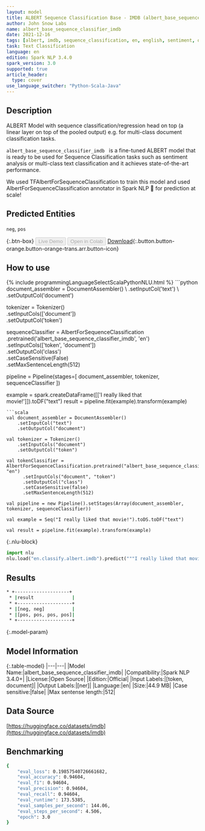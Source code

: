 ```yaml
---
layout: model
title: ALBERT Sequence Classification Base - IMDB (albert_base_sequence_classifier_imdb)
author: John Snow Labs
name: albert_base_sequence_classifier_imdb
date: 2021-12-16
tags: [albert, imdb, sequence_classification, en, english, sentiment, open_source]
task: Text Classification
language: en
edition: Spark NLP 3.4.0
spark_version: 3.0
supported: true
article_header:
  type: cover
use_language_switcher: "Python-Scala-Java"
---
```


## Description

ALBERT Model with sequence classification/regression head on top (a linear layer on top of the pooled output) e.g. for multi-class document classification tasks.

`albert_base_sequence_classifier_imdb ` is a fine-tuned ALBERT model that is ready to be used for Sequence Classification tasks such as sentiment analysis or multi-class text classification and it achieves state-of-the-art performance. 

We used TFAlbertForSequenceClassification to train this model and used AlbertForSequenceClassification annotator in Spark NLP 🚀 for prediction at scale!

## Predicted Entities

`neg`, `pos`

{:.btn-box}
<button class="button button-orange" disabled>Live Demo</button>
<button class="button button-orange" disabled>Open in Colab</button>
[Download](https://s3.amazonaws.com/auxdata.johnsnowlabs.com/public/models/albert_base_sequence_classifier_imdb_en_3.4.0_3.0_1639652560396.zip){:.button.button-orange.button-orange-trans.arr.button-icon}

## How to use



<div class="tabs-box" markdown="1">
{% include programmingLanguageSelectScalaPythonNLU.html %}
```python
document_assembler = DocumentAssembler() \
    .setInputCol('text') \
    .setOutputCol('document')

tokenizer = Tokenizer() \
    .setInputCols(['document']) \
    .setOutputCol('token')

sequenceClassifier = AlbertForSequenceClassification \
      .pretrained('albert_base_sequence_classifier_imdb', 'en') \
      .setInputCols(['token', 'document']) \
      .setOutputCol('class') \
      .setCaseSensitive(False) \
      .setMaxSentenceLength(512)

pipeline = Pipeline(stages=[
    document_assembler,
    tokenizer,
    sequenceClassifier
])

example = spark.createDataFrame([['I really liked that movie!']]).toDF("text")
result = pipeline.fit(example).transform(example)
```
```scala
val document_assembler = DocumentAssembler()
    .setInputCol("text")
    .setOutputCol("document")

val tokenizer = Tokenizer()
    .setInputCols("document")
    .setOutputCol("token")

val tokenClassifier = AlbertForSequenceClassification.pretrained("albert_base_sequence_classifier_imdb", "en")
      .setInputCols("document", "token")
      .setOutputCol("class")
      .setCaseSensitive(false)
      .setMaxSentenceLength(512)

val pipeline = new Pipeline().setStages(Array(document_assembler, tokenizer, sequenceClassifier))

val example = Seq("I really liked that movie!").toDS.toDF("text")

val result = pipeline.fit(example).transform(example)
```


{:.nlu-block}
```python
import nlu
nlu.load("en.classify.albert.imdb").predict("""I really liked that movie!""")
```

</div>

## Results

```bash
* +--------------------+
 * |result              |
 * +--------------------+
 * |[neg, neg]          |
 * |[pos, pos, pos, pos]|
 * +--------------------+
```

{:.model-param}
## Model Information

{:.table-model}
|---|---|
|Model Name:|albert_base_sequence_classifier_imdb|
|Compatibility:|Spark NLP 3.4.0+|
|License:|Open Source|
|Edition:|Official|
|Input Labels:|[token, document]|
|Output Labels:|[ner]|
|Language:|en|
|Size:|44.9 MB|
|Case sensitive:|false|
|Max sentense length:|512|

## Data Source

[https://huggingface.co/datasets/imdb](https://huggingface.co/datasets/imdb)

## Benchmarking

```bash
{
	"eval_loss": 0.19857540726661682,
	"eval_accuracy": 0.94604,
	"eval_f1": 0.94604,
	"eval_precision": 0.94604,
	"eval_recall": 0.94604,
	"eval_runtime": 173.5385,
	"eval_samples_per_second": 144.06,
	"eval_steps_per_second": 4.506,
	"epoch": 3.0
}
```